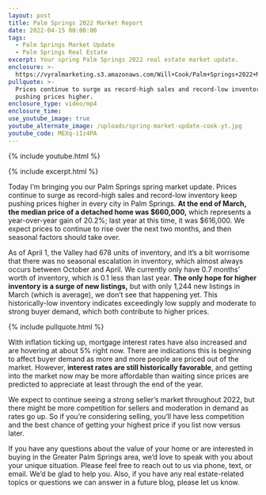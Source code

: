 ```yaml
---
layout: post
title: Palm Springs 2022 Market Report
date: 2022-04-15 00:00:00
tags:
  - Palm Springs Market Update
  - Palm Springs Real Estate
excerpt: Your spring Palm Springs 2022 real estate market update.
enclosure: >-
  https://vyralmarketing.s3.amazonaws.com/Will+Cook/Palm+Springs+2022+Market+Report.mp4
pullquote: >-
  Prices continue to surge as record-high sales and record-low inventory keep
  pushing prices higher.
enclosure_type: video/mp4
enclosure_time:
use_youtube_image: true
youtube_alternate_image: /uploads/spring-market-update-cook-yt.jpg
youtube_code: MEXq-iIz4PA
---
```

{% include youtube.html %}

{% include excerpt.html %}

Today I’m bringing you our Palm Springs spring market update. Prices continue to surge as record-high sales and record-low inventory keep pushing prices higher in every city in Palm Springs.&nbsp;**At the end of March, the median price of a detached home was $660,000,** which represents a year-over-year gain of 20.2%; last year at this time, it was $616,000. We expect prices to continue to rise over the next two months, and then seasonal factors should take over.&nbsp;

As of April 1, the Valley had 678 units of inventory, and it’s a bit worrisome that there was no seasonal escalation in inventory, which almost always occurs between October and April. We currently only have 0.7 months’ worth of inventory, which is 0.1 less than last year. **The only hope for higher inventory is a surge of new listings,** but with only 1,244 new listings in March (which is average), we don’t see that happening yet. This historically-low inventory indicates exceedingly low supply and moderate to strong buyer demand, which both contribute to higher prices.

{% include pullquote.html %}

With inflation ticking up, mortgage interest rates have also increased and are hovering at about 5% right now. There are indications this is beginning to affect buyer demand as more and more people are priced out of the market. However, **interest rates are still historically favorable**, and getting into the market now may be more affordable than waiting since prices are predicted to appreciate at least through the end of the year.&nbsp;

We expect to continue seeing a strong seller’s market throughout 2022, but there might be more competition for sellers and moderation in demand as rates go up. So if you’re considering selling, you’ll have less competition and the best chance of getting your highest price if you list now versus later.&nbsp;

If you have any questions about the value of your home or are interested in buying in the Greater Palm Springs area, we’d love to speak with you about your unique situation. Please feel free to reach out to us via phone, text, or email. We’d be glad to help you. Also, if you have any real estate-related topics or questions we can answer in a future blog, please let us know.
